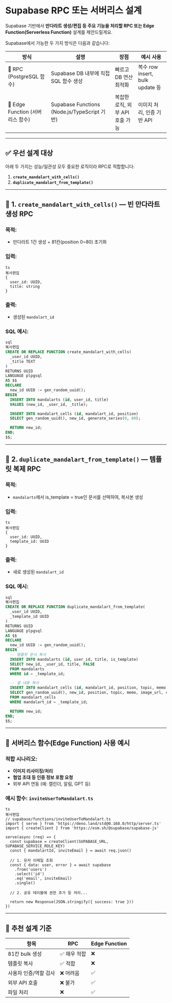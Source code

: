 # Supabase RPC 또는 서버리스 설계

Supabase 기반에서 **만다라트 생성/편집 등 주요 기능을 처리할 RPC 또는 Edge Function(Serverless Function)** 설계를 제안드릴게요.

Supabase에서 가능한 두 가지 방식은 다음과 같습니다:

| 방식 | 설명 | 장점 | 예시 사용 |
| --- | --- | --- | --- |
| 🔸 RPC (PostgreSQL 함수) | Supabase DB 내부에 직접 SQL 함수 생성 | 빠르고 DB 연산 최적화 | 복수 row insert, bulk update 등 |
| 🔹 Edge Function (서버리스 함수) | Supabase Functions (Node.js/TypeScript 기반) | 복잡한 로직, 외부 API 호출 가능 | 이미지 처리, 인증 기반 API |

---

## ✅ 우선 설계 대상

아래 두 가지는 성능/일관성 모두 중요한 로직이라 RPC로 적합합니다:

1. **`create_mandalart_with_cells()`**
2. **`duplicate_mandalart_from_template()`**

---

## 🔸 1. `create_mandalart_with_cells()` — 빈 만다라트 생성 RPC

### 목적:

- 만다라트 1건 생성 + 81칸(position 0~80) 초기화

### 입력:

```
ts
복사편집
{
  user_id: UUID,
  title: string
}

```

### 출력:

- 생성된 `mandalart_id`

### SQL 예시:

```sql
sql
복사편집
CREATE OR REPLACE FUNCTION create_mandalart_with_cells(
  _user_id UUID,
  _title TEXT
)
RETURNS UUID
LANGUAGE plpgsql
AS $$
DECLARE
  new_id UUID := gen_random_uuid();
BEGIN
  INSERT INTO mandalarts (id, user_id, title)
  VALUES (new_id, _user_id, _title);

  INSERT INTO mandalart_cells (id, mandalart_id, position)
  SELECT gen_random_uuid(), new_id, generate_series(0, 80);

  RETURN new_id;
END;
$$;

```

---

## 🔸 2. `duplicate_mandalart_from_template()` — 템플릿 복제 RPC

### 목적:

- `mandalarts`에서 is_template = true인 문서를 선택하여, 복사본 생성

### 입력:

```
ts
복사편집
{
  user_id: UUID,
  template_id: UUID
}

```

### 출력:

- 새로 생성된 `mandalart_id`

### SQL 예시:

```sql
sql
복사편집
CREATE OR REPLACE FUNCTION duplicate_mandalart_from_template(
  _user_id UUID,
  _template_id UUID
)
RETURNS UUID
LANGUAGE plpgsql
AS $$
DECLARE
  new_id UUID := gen_random_uuid();
BEGIN
  -- 템플릿 문서 복사
  INSERT INTO mandalarts (id, user_id, title, is_template)
  SELECT new_id, _user_id, title, FALSE
  FROM mandalarts
  WHERE id = _template_id;

  -- 셀 내용 복사
  INSERT INTO mandalart_cells (id, mandalart_id, position, topic, memo, image_url, color)
  SELECT gen_random_uuid(), new_id, position, topic, memo, image_url, color
  FROM mandalart_cells
  WHERE mandalart_id = _template_id;

  RETURN new_id;
END;
$$;

```

---

## 🔹 서버리스 함수(Edge Function) 사용 예시

### 적합 시나리오:

- **이미지 리사이징/처리**
- **협업 초대 등 인증 정보 포함 요청**
- 외부 API 연동 (예: 캘린더, 알림, GPT 등)

### 예시 함수: `inviteUserToMandalart.ts`

```
ts
복사편집
// supabase/functions/inviteUserToMandalart.ts
import { serve } from 'https://deno.land/std@0.168.0/http/server.ts'
import { createClient } from 'https://esm.sh/@supabase/supabase-js'

serve(async (req) => {
  const supabase = createClient(SUPABASE_URL, SUPABASE_SERVICE_ROLE_KEY)
  const { mandalartId, inviteEmail } = await req.json()

  // 1. 유저 이메일 조회
  const { data: user, error } = await supabase
    .from('users')
    .select('id')
    .eq('email', inviteEmail)
    .single()

  // 2. 공유 테이블에 권한 추가 등 처리...

  return new Response(JSON.stringify({ success: true }))
})

```

---

## 📌 추천 설계 기준

| 항목 | RPC | Edge Function |
| --- | --- | --- |
| 81칸 bulk 생성 | ✅ 매우 적합 | ❌ |
| 템플릿 복사 | ✅ 적합 | ❌ |
| 사용자 인증/역할 검사 | ❌ 어려움 | ✅ |
| 외부 API 호출 | ❌ 불가 | ✅ |
| 파일 처리 | ❌ | ✅ |
